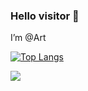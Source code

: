 ### Hello visitor 👋

<!-- 
- 👋 Hi, I’m @Art
- 👀 I’m interested in ...
- 🌱 I’m currently learning ...
- 💞️ I’m looking to collaborate on ...
- 📫 How to reach me ... 
-->

<!---
Artessay/Artessay is a ✨ special ✨ repository because its `README.md` (this file) appears on your GitHub profile.
You can click the Preview link to take a look at your changes.
--->

I’m @Art

<!-- [![Anurag's github stats](https://github-readme-stats.vercel.app/api?username=Artessay)](https://github.com/anuraghazra/github-readme-stats) -->

[![Top Langs](https://github-readme-stats.vercel.app/api/top-langs/?username=Artessay&layout=compact)](https://github.com/anuraghazra/github-readme-stats)

![](https://komarev.com/ghpvc/?username=Artessay&color=blue)
